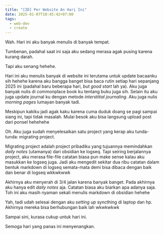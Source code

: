 ```yaml
---
title: "[ID] Per Website An Hari Ini"
date: 2025-01-07T10:45:42+07:00
tags:
  - web-dev
  - create
---
```

Wah. Hari ini aku banyak menulis di banyak tempat.

Tumbenan, padahal saat ini saja aku sedang merasa agak pusing karena kurang darah. 

Tapi aku senang hehehe.

Hari ini aku menulis banyak di website ini terutama untuk update bacaanku sih hehehe karena aku bangga banget bisa baca rutin setiap hari sepanjang 2025 ini (padahal baru beberapa hari, *but good start* lah ya).  Aku juga banyak nulis di commonplace book ku tentang buku juga sih. Selain itu aku juga update journal ku dengan metode *interstitial journaling*. Aku juga nulis *morning pages* lumayan banyak tadi.

Meskipun kakiku jadi agak kaku karena cuma duduk doang se pagi sampai siang ini, tapi tidak masalah. Mulai besok aku bisa langsung upload post dari ponsel hehehehe

Oh. Aku juga sudah menyelesaikan satu project yang kerap aku tunda-tunda: migrating project. 

Migrating project adalah project pribadiku yang tujuannya memindahkan *daily notes* (utamanya) dari obsidian ke logseq. Tapi seiring berjalannya project, aku merasa file-file catatan biasa pun make sense kalau aku masukkan ke logseq juga. Jadi aku mengedit sekitar dua ribu catatan dalam bentuk markdown di logseq semata-mata demi bisa dibaca dengan baik dan benar di logseq wkkwkwwk

Akhirnya aku menyerah di 3/4 jalan karena banyak banget. Pada akhirnya aku hanya edit *daily notes* aja. Catatan biasa aku biarkan apa adanya saja. Toh ini aku masih nyaman sekali menulis markdown di obsidian hehehe

Yah, tadi udah selesai dengan aku *setting up* syncthing di laptop dan hp. Akhirnya mereka bisa berhubungan baik lah wkwkwkwk

Sampai sini, kurasa cukup untuk hari ini. 

Semoga hari yang panas ini menyenangkan.